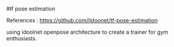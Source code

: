 #tf pose estimation

References : https://github.com/ildoonet/tf-pose-estimation

using idoolnet openpose architecture to create a trainer for gym enthusiasts.
